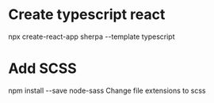 # Create typescript react
npx create-react-app sherpa --template typescript
# Add SCSS
npm install --save node-sass
Change file extensions to scss

